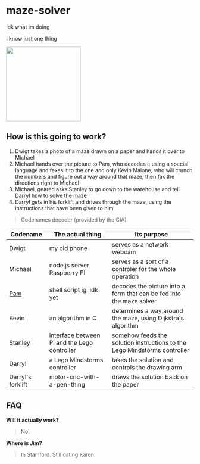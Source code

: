 # maze-solver
idk what im doing

i know just one thing

<img height="200" src="https://media2.giphy.com/media/p86JeMrz8HLJLjNHcC/giphy.gif?cid=ecf05e47iqb7fn9qhqi9iz8bttiu1kvuabhrdo0w767b2hf1&rid=giphy.gif&ct=g">

## How is this going to work?
1. Dwigt takes a photo of a maze drawn on a paper and hands it over to Michael
2. Michael hands over the picture to Pam, who decodes it using a special language and faxes it to the one and only Kevin Malone, who will crunch the numbers and figure out a way around that maze, then fax the directions right to Michael
3. Michael, geared  asks Stanley to go down to the warehouse and tell Darryl how to solve the maze
4. Darryl gets in his forklift and drives through the maze, using the instructions that have been given to him

> Codenames decoder (provided by the CIA)

|Codename|The actual thing|Its purpose|
|---|---|---|
|Dwigt|my old phone|serves as a network webcam|
|Michael|node.js server Raspberry PI|serves as a sort of a controler for the whole operation|
|[Pam](https://github.com/hendrychjan/kevin/tree/main/components/img-convert)|shell script ig, idk yet|decodes the picture into a form that can be fed into the maze solver|
|Kevin|an algorithm in C|determines a way around the maze, using Dijkstra's algorithm|
|Stanley|interface between Pi and the Lego controller|somehow feeds the solution instructions to the Lego Mindstorms controller|
|Darryl|a Lego Mindstorms controller|takes the solution and controls the drawing arm|
|Darryl's forklift|motor-cnc-with-a-pen-thing|draws the solution back on the paper|

## FAQ
**Will it actually work?**

> No.

**Where is Jim?**

> In Stamford. Still dating Karen.
